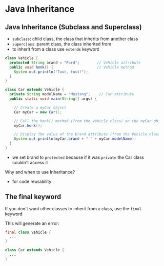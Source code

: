 # Java Inheritance

## Java Inheritance (Subclass and Superclass)

- `subclass`: child class, the class that inherits from another class
- `superclass`: parent class, the class inherited from
- to inherit from a class use `extends` keyword

```java
class Vehicle {
  protected String brand = "Ford";        // Vehicle attribute
  public void honk() {                    // Vehicle method
    System.out.println("Tuut, tuut!");
  }
}

class Car extends Vehicle {
  private String modelName = "Mustang";    // Car attribute
  public static void main(String[] args) {

    // Create a myCar object
    Car myCar = new Car();

    // Call the honk() method (from the Vehicle class) on the myCar object
    myCar.honk();

    // Display the value of the brand attribute (from the Vehicle class) and the value of the modelName from the Car class
    System.out.println(myCar.brand + " " + myCar.modelName);
  }
}
```

- we set brand to `protected` because if it was `private` the Car class couldn't access it

Why and when to use Inheritance?
- for code reusability

## The final keyword

If you don't want other classes to inherit from a class, use the `final` keyword

This will generate an error:
```java
final class Vehicle {
  ...
}

class Car extends Vehicle {
  ...
}
```